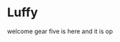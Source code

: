 # Luffy
welcome
gear five is here and it is op 
 
 
     
  
       
                         
                         
                                      
                                                        
                               
                                    
                    
           
     
 
